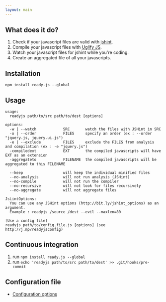 ```yaml
---
layout: main
---
```


## What does it do?
1. Check if your javascript files are valid with [jshint](http://www.jshint.com/).
2. Compile your javascript files with [Uglify JS](http://marijnhaverbeke.nl/uglifyjs).
3. Watch your javascript files for jshint while you're coding.
4. Create an aggregated file of all your javascripts.

## Installation

`npm install ready.js --global`

## Usage

    usage: 
      readyjs path/to/src path/to/dest [options] 

    options:
      -w | --watch            SRC       watch the files with JSHint in SRC
      -o | --order            FILES     specify an order (ex : --order "jquery.js, jquery.ui.js")
      -e | --exclude          FILES     exclude the FILES from analysis and compilation (ex : -e "jquery.js")
      -compiledext            EXT       the compiled javascripts will have EXT as an extension
      -aggregateto            FILENAME  the compiled javascripts will be aggregated to this FILENAME
      
      --keep                  will keep the individual minified files
      --no-analysis           will not run analysis (JSHint)
      --no-compile            will not run the compiler
      --no-recursive          will not look for files recursively
      --no-aggregate          will not aggregate files
      
    JsLintOptions:
      You can use any JSHint options (http://bit.ly/jshint_options) as an argument.
      Example : readyjs /source /dest --evil --maxlen=80

    [Use a config file]
    readyjs path/to/config.file.js [options] (see http://j.mp/readyjsconfig)

## Continuous integration
1. run `npm install ready.js --global`
2. run `echo 'readyjs path/to/src path/to/dest' >> .git/hooks/pre-commit`

## Configuration file

* [Configuration options](https://github.com/dsimard/ready.js/wiki/Configuration-options)




